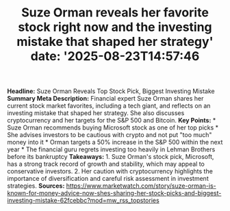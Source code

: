 ﻿---
title: "Suze Orman reveals her favorite stock right now and the investing mistake that shaped her strategy'
date: '2025-08-23T14:57:46"
category: "Markets"
summary: ""
slug: "suze orman reveals her favorite stock right now and the inve"
source_urls:
  - "https://www.marketwatch.com/story/suze-orman-is-known-for-money-advice-now-shes-sharing-her-stock-picks-and-biggest-investing-mistake-62fcebbc?mod=mw_rss_topstories"
seo:
  title: "Suze Orman reveals her favorite stock right now and the investing mistake that shaped her strategy | Hash n Hedge'
  description: '"
  keywords: ["news", "markets", "brief"]
---
**Headline:** Suze Orman Reveals Top Stock Pick, Biggest Investing Mistake  **Summary Meta Description:** Financial expert Suze Orman shares her current stock market favorites, including a tech giant, and reflects on an investing mistake that shaped her strategy. She also discusses cryptocurrency and her targets for the S&P 500 and Bitcoin.  **Key Points:**  * Suze Orman recommends buying Microsoft stock as one of her top picks * She advises investors to be cautious with crypto and not put "too much" money into it * Orman targets a 50% increase in the S&P 500 within the next year * The financial guru regrets investing too heavily in Lehman Brothers before its bankruptcy  **Takeaways:**  1. Suze Orman's stock pick, Microsoft, has a strong track record of growth and stability, which may appeal to conservative investors. 2. Her caution with cryptocurrency highlights the importance of diversification and careful risk assessment in investment strategies.  **Sources:** https://www.marketwatch.com/story/suze-orman-is-known-for-money-advice-now-shes-sharing-her-stock-picks-and-biggest-investing-mistake-62fcebbc?mod=mw_rss_topstories 
